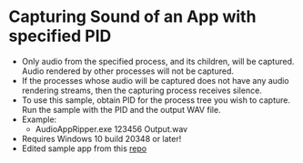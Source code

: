 # Capturing Sound of an App with specified PID
- Only audio from the specified process, and its children, will be captured. Audio rendered by other processes will not be captured.
- If the processes whose audio will be captured does not have any audio rendering streams, then the capturing process receives silence.
- To use this sample, obtain PID for the process tree you wish to capture. Run the sample with the PID and the output WAV file.
- Example:
    - AudioAppRipper.exe 123456 Output.wav
-  Requires Windows 10 build 20348 or later!
- Edited sample app from this [repo](https://github.com/microsoft/Windows-classic-samples)
